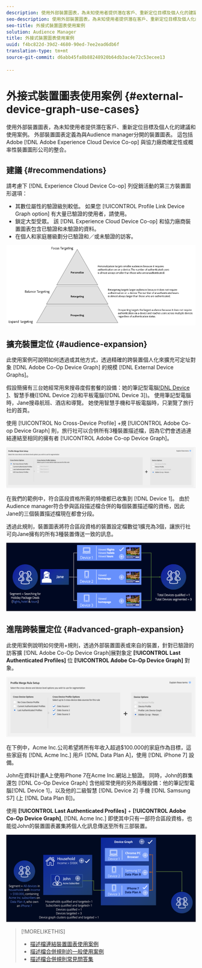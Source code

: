 ```yaml
---
description: 使用外部裝置圖表，為未知使用者提供潛在客戶、重新定位目標及個人化的建議和使用案例。 外部裝置圖表定義為與Audience manager分開的裝置圖表。 這包括Adobe Experience Cloud Device Co-op以及Adobe與協力廠商確定性或概率性裝置圖形公司的其他整合。
seo-description: 使用外部裝置圖表，為未知使用者提供潛在客戶、重新定位目標及個人化的建議和使用案例。 外部裝置圖表定義為與Audience manager分開的裝置圖表。 這包括Adobe Experience Cloud Device Co-op以及Adobe與協力廠商確定性或概率性裝置圖形公司的其他整合。
seo-title: 外接式裝置圖表使用案例
solution: Audience Manager
title: 外接式裝置圖表使用案例
uuid: f4bc822d-39d2-4680-90ed-7ee2ead6db6f
translation-type: tm+mt
source-git-commit: d6abb45fa8b88248920b64db3ac4e72c53ecee13

---
```



# 外接式裝置圖表使用案例 {#external-device-graph-use-cases}

使用外部裝置圖表，為未知使用者提供潛在客戶、重新定位目標及個人化的建議和使用案例。 外部裝置圖表定義為與Audience manager分開的裝置圖表。 這包括Adobe [!DNL Adobe Experience Cloud Device Co-op] 與協力廠商確定性或概率性裝置圖形公司的整合。

## 建議 {#recommendations}

請考慮下 [!DNL Experience Cloud Device Co-op] 列促銷活動的第三方裝置圖形選項：

* 其數位屬性的驗證級別較低。 如果您 [!UICONTROL Profile Link Device Graph option] 有大量已驗證的使用者，請使用。
* 鎖定大型受眾。 該 [!DNL Experience Cloud Device Co-op] 和協力廠商裝置圖表包含已驗證和未驗證的資料。
* 在個人和家庭層級劃分已驗證和／或未驗證的訪客。

![](assets/merge-rule-triangle1.png)
<!-- 
## Prospecting/Branding Use Case {#prospecting-branding-use-cases}

A branding campaign is designed to reach as many people as possible. It places few limits on segment qualification. But, these campaigns can waste budget and impressions by constantly targeting people who see your content multiple times and don't convert. A [!UICONTROL Profile Merge] rule that uses the [!DNL Device Co-op] or third-party option can help you create an efficient branding campaign. For example, you can add these unknown users to a "not in-market" segment after seeing them across multiple devices for your set frequency cap.

<table id="table_00F6EED172574E80A38CADA8A92A23B1"> 
 <thead> 
  <tr> 
   <th colname="col1" class="entry"> Use Case </th> 
   <th colname="col2" class="entry"> Description </th> 
  </tr> 
 </thead>
 <tbody> 
  <tr> 
   <td colname="col1"> <p> <b>Conditions</b> </p> </td> 
   <td colname="col2">This use case assumes these conditions: <p> 
     <ul id="ul_F5CA7EE525774F7EBA5FBB5F94E4EDC8"> 
      <li id="li_81AE304924724146A24FAB5B6533AD8E">You want to deliver a maximum of 10 impressions to an anonymous user for a specific ad campaign. </li> 
      <li id="li_E371F989735245B0B82433DE240D56D0">A user has 4 devices and may or may not have authenticated on your site. </li> 
      <li id="li_9231ABE15CA249E6B79D8BF0E511FD33">An anonymous user sees the ad a total of 10 times while browsing in an unauthenticated state on their current device and 3 devices linked to the current device by an external device graph. </li> 
      <li id="li_8C276C07019C49EFA3A0D0D54CF73C31">You have defined an <span class="keyword"> Audience Manager</span> segment to qualify anonymous users after they have seen 10 impressions. </li> 
     </ul> </p> </td> 
  </tr> 
  <tr> 
   <td colname="col1"> <p> <b>Results</b> </p> </td> 
   <td colname="col2"> <p>Given these conditions, <span class="keyword"> Audience Manager</span>: </p> <p> 
     <ul id="ul_8E988B1005324526BC6DC6637BBACCFB"> 
      <li id="li_C9DD546754914BACB8F4C92C7D4ED70E">Merges the anonymous, unauthenticated activity collected from the current device and the 3 devices linked by the external device graph (the ad impressions from each device). </li> 
      <li id="li_FB55CB9116074525BA30FF062D1136AE">Evaluates the unauthenticated user for segment qualification based on a combination of anonymous activity across all 3 devices linked by the external device graph and the current device. </li> 
      <li id="li_B28EB32F718145A7ABBDAC0AF75E2AFC">Sends the segment to any real-time destination for use as a suppression segment on the current device and all 3 devices linked by the external device graph. </li> 
     </ul> </p> </td> 
  </tr> 
 </tbody> 
</table>

## Retargeting or Site Personalization Use Case {#retargeting-use-case}

These strategies are designed to bring an unauthenticated or unknown user back to your site or personalize their browsing experience while they're on-site.

<table id="table_0EE2052AA3E744B3B76036FC06B5A453"> 
 <thead> 
  <tr> 
   <th colname="col1" class="entry"> Use Case </th> 
   <th colname="col2" class="entry"> Description </th> 
  </tr> 
 </thead>
 <tbody> 
  <tr> 
   <td colname="col1"> <p> <b>Conditions</b> </p> </td> 
   <td colname="col2">This use case assumes these conditions: <p> 
     <ul id="ul_FD0B869B4AF3453FAEC9BA3A45ABF039"> 
      <li id="li_8E30BAED42E94AB3B81FCB1C7464E5FC">You want to deliver a personalized on-site and/or off-site experience to an anonymous user based on their activity on your site while in an unauthenticated state. </li> 
      <li id="li_3DBE53BA94324F1BA1C52A37AD4E426C">A user has multiple devices and may or may not have authenticated to your site. </li> 
      <li id="li_F867AFBDC1A54CD6A68AB0EC196E27C9">A user views multiple pages on your site while browsing in an unauthenticated state on their current device and 3 other devices linked by an external device graph. </li> 
      <li id="li_7E35D77949CE4E69BD51655AA4C40BEE">You have defined an <span class="keyword"> Audience Manager</span> segment to qualify users after they have viewed multiple pages on your site while browsing in an unauthenticated state.</li>
     </ul> </p> </td> 
  </tr> 
  <tr> 
   <td colname="col1"> <p> <b>Results</b> </p> </td> 
   <td colname="col2"> <p>Given these conditions, <span class="wintitle"> Audience Manager</span>: </p> <p> 
     <ul id="ul_301339426B0643B295DC5B17E1939CFB"> 
      <li id="li_7E8BC3B179804F4A929497DE81E76911">Merges the anonymous, unauthenticated activity collected from the current devices and the 3 devices linked by the external device graph (the multiple page views from each device). </li> 
      <li id="li_803EFD58AA124A5BBC8279C4DC695544">Evaluates the unauthenticated user for segment qualification based on a combination of anonymous activity across all 3 devices linked by the external device graph and the current device. </li> 
      <li id="li_98D749268CC5456CBC9CF3BF5EB91BA8">Sends the segment to any real-time destination to deliver a personalized on-site and/or off-site experience across the current device and all 3 devices linked by the external device graph. </li>
     </ul> </p> </td>
  </tr>
 </tbody>
</table> -->

## 擴充裝置定位 {#audience-expansion}

此使用案例可說明如何透過或其他方式，透過精確的跨裝置個人化來擴充可定址對象 [!DNL Adobe Co-Op Device Graph] 的規模 [!DNL External Device Graphs]。

假設簡擁有三台她經常用來搜尋度假套餐的設備：她的筆記型電腦[!DNL Device 1]()、智慧手機([!DNL Device 2])和平板電腦([!DNL Device 3])。 使用筆記型電腦時，Jane搜尋航班、酒店和導覽。 她使用智慧手機和平板電腦時，只瀏覽了旅行社的首頁。

使用 [!UICONTROL No Cross-Device Profile] +規 [!UICONTROL Adobe Co-op Device Graph] 則，旅行社可以合併所有3種裝置描述檔，因為它們會透過連結連結至相同的擁有者 [!UICONTROL Adobe Co-op Device Graph]。

![對象擴展規則](assets/audience-expansion-rule.png)

在我們的範例中，符合區段資格所需的特徵都已收集到 [!DNL Device 1]。 由於Audience manager符合參與區段描述檔合併的每個裝置描述檔的資格，因此Jane的三個裝置描述檔現在都會分段。

透過此規則，裝置圖表將符合區段資格的裝置設定檔數從1擴充為3個，讓旅行社可向Jane擁有的所有3種裝置傳送一致的訊息。

![受眾擴展](assets/audience-expansion.png)

## 進階跨裝置定位 {#advanced-graph-expansion}

此使用案例說明如何使用+規則，透過外部裝置圖表或來自的裝置，針對已驗證的訪客擴 [!DNL Adobe Co-Op Device Graph]展對象定 **[!UICONTROL Last Authenticated Profiles]** 位 **[!UICONTROL Adobe Co-Op Device Graph]** 對象。

![最後設備圖](assets/last-device-coop.png)

在下例中，Acme Inc.公司希望將所有年收入超過$100.000的家庭作為目標，這些家庭有 [!DNL Acme Inc.] 用戶 [!DNL Data Plan A]，使用 [!DNL iPhone 7] 設備。

John在資料計畫A上使用iPhone 7在Acme Inc.網站上驗證。 同時，John的群集還包 [!DNL Co-Op Device Graph] 含他經常使用的另外兩種設備：他的筆記型電腦[!DNL Device 1]，以及他的二級智慧 [!DNL Device 2] 手機 [!DNL Samsung S7] (上 [!DNL Data Plan B])。

使用 **[!UICONTROL Last Authenticated Profiles]** + **[!UICONTROL Adobe Co-Op Device Graph]**, [!DNL Acme Inc.] 即使其中只有一部符合區段資格，也能從John的裝置圖表叢集將個人化訊息傳送至所有三部裝置。

![進階圖展開](assets/advanced-device-graph-expansion.png)

>[!MORELIKETHIS]
>
>* [描述檔連結裝置圖表使用案例](profile-link-use-case.md)
>* [描述檔合併規則的一般使用案例](merge-rule-targeting-options.md)
>* [描述檔合併規則常見問答集](../../faq/faq-profile-merge.md)

